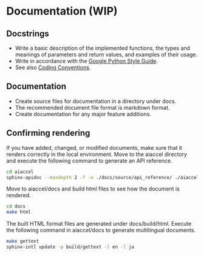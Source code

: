 # Documentation (WIP)

## Docstrings

- Write a basic description of the implemented functions, the types and meanings of parameters and return values, and examples of their usage.
- Write in accordance with the [Google Python Style Guide](https://google.github.io/styleguide/pyguide.html#38-comments-and-docstrings).
- See also [Coding Conventions](coding_styles).

## Documentation

- Create source files for documentation in a directory under docs.
- The recommended document file format is markdown format.
- Create documentation for any major feature additions.

## Confirming rendering

If you have added, changed, or modified documents, make sure that it renders correctly in the local environment.
Move to the aiaccel directory and execute the following command to generate an API reference.

~~~bash
cd aiaccel
sphinx-apidoc --maxdepth 2 -f -o ./docs/source/api_reference/ ./aiaccel/
~~~

Move to aiaccel/docs and build html files to see how the document is rendered.

~~~bash
cd docs
make html
~~~

The built HTML format files are generated under docs/build/html.
Execute the following command in aiaccel/docs to generate multilingual documents.

~~~bash
make gettext
sphinx-intl update -p build/gettext -l en -l ja
~~~
